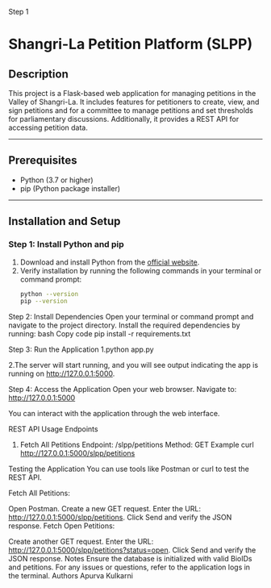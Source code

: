 Step 1

# Shangri-La Petition Platform (SLPP)

## Description

This project is a Flask-based web application for managing petitions in the Valley of Shangri-La. It includes features for petitioners to create, view, and sign petitions and for a committee to manage petitions and set thresholds for parliamentary discussions. Additionally, it provides a REST API for accessing petition data.

---

## Prerequisites
- Python (3.7 or higher)
- pip (Python package installer)

---

## Installation and Setup

### Step 1: Install Python and pip
1. Download and install Python from the [official website](https://www.python.org/downloads/).
2. Verify installation by running the following commands in your terminal or command prompt:
   ```bash
   python --version
   pip --version


Step 2: Install Dependencies
Open your terminal or command prompt and navigate to the project directory.
Install the required dependencies by running:
bash
Copy code
pip install -r requirements.txt

Step 3: Run the Application
1.python app.py

2.The server will start running, and you will see output indicating the app is running on http://127.0.0.1:5000.

Step 4: Access the Application
Open your web browser.
Navigate to:
http://127.0.0.1:5000

You can interact with the application through the web interface.


REST API Usage
Endpoints
1. Fetch All Petitions
Endpoint: /slpp/petitions
Method: GET
Example
curl http://127.0.0.1:5000/slpp/petitions


Testing the Application
You can use tools like Postman or curl to test the REST API.

Fetch All Petitions:

Open Postman.
Create a new GET request.
Enter the URL: http://127.0.0.1:5000/slpp/petitions.
Click Send and verify the JSON response.
Fetch Open Petitions:

Create another GET request.
Enter the URL: http://127.0.0.1:5000/slpp/petitions?status=open.
Click Send and verify the JSON response.
Notes
Ensure the database is initialized with valid BioIDs and petitions.
For any issues or questions, refer to the application logs in the terminal.
Authors
Apurva Kulkarni